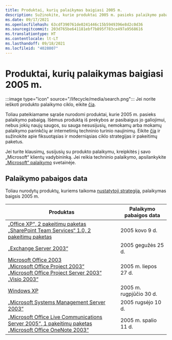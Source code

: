 ```yaml
---
title: Produktai, kurių palaikymas baigiasi 2005 m.
description: Sužinokite, kurie produktai 2005 m. pasieks palaikymo pabaigą arba pereis nuo pagrindinio palaikymo į išplėstinį palaikymą.
ms.date: 09/17/2021
ms.openlocfilehash: 63cdf390761de0241446c15b5949396e8d2c0d36
ms.sourcegitcommit: 203d765be641181ebf7b895f783ce497a9568616
ms.translationtype: HT
ms.contentlocale: lt-LT
ms.lasthandoff: 09/18/2021
ms.locfileid: "4028807"
---
```

# <a name="products-ending-support-in-2005"></a>Produktai, kurių palaikymas baigiasi 2005 m.

:::image type="icon" source="/lifecycle/media/search.png":::
Jei norite ieškoti produkto palaikymo ciklo, eikite [čia](/lifecycle/products/).

Toliau pateikiamame sąraše nurodomi produktai, kurie 2005 m. pasieks palaikymo pabaigą. Išėmus produktą iš prekybos ar pasibaigus jo galiojimui, nebus jokių naujų saugos, su sauga nesusijusių, nemokamų arba mokamų palaikymo parinkčių ar internetinių techninio turinio naujinimų. Eikite [čia](/lifecycle/overview/product-end-of-support-overview) ir sužinokite apie fiksuotąsias ir moderniąsias ciklo strategijas ir pakeitimų paketus.

Jei turite klausimų, susijusių su produkto palaikymu, kreipkitės į savo „Microsoft“ klientų vadybininką. Jei reikia techninio palaikymo, apsilankykite [„Microsoft“ palaikymo](https://support.microsoft.com/contactus/?ws=support) svetainėje.





## <a name="products-reaching-end-of-support"></a>Palaikymo pabaigos data

Toliau nurodytų produktų, kuriems taikoma [nustatytoji strategija](/lifecycle/policies/fixed), palaikymas baigsis 2005 m.

| Produktas | Palaikymo pabaigos data |
| --- | --- |
| [„Office XP“, 2 pakeitimų paketas](/lifecycle/products/office-xp?branch=live)<br>[„SharePoint Team Services“ 1.0, 2 pakeitimų paketas](/lifecycle/products/sharepoint-team-services-10?branch=live)<br> | 2005 kovo 9 d. |
| [„Exchange Server 2003“](/lifecycle/products/exchange-server-2003?branch=live)<br> | 2005 gegužės 25 d. |
| [Microsoft Office 2003](/lifecycle/products/microsoft-office-2003?branch=live)<br>[„Microsoft Office Project 2003“](/lifecycle/products/microsoft-office-project-2003?branch=live)<br>[„Microsoft Office Project Server 2003“](/lifecycle/products/microsoft-office-project-server-2003?branch=live)<br>[„Visio 2003“](/lifecycle/products/visio-2003?branch=live)<br> | 2005 m. liepos 27 d. |
| [Windows XP](/lifecycle/products/windows-xp?branch=live)<br> | 2005 m. rugpjūčio 30 d. |
| [„Microsoft Systems Management Server 2003“](/lifecycle/products/microsoft-systems-management-server-2003?branch=live)<br> | 2005 rugsėjo 10 d. |
| [„Microsoft Office Live Communications Server 2005“, 1 pakeitimų paketas](/lifecycle/products/microsoft-office-live-communications-server-2005?branch=live)<br>[„Microsoft Office OneNote 2003“](/lifecycle/products/microsoft-office-onenote-2003?branch=live)<br> | 2005 m. spalio 11 d. |


